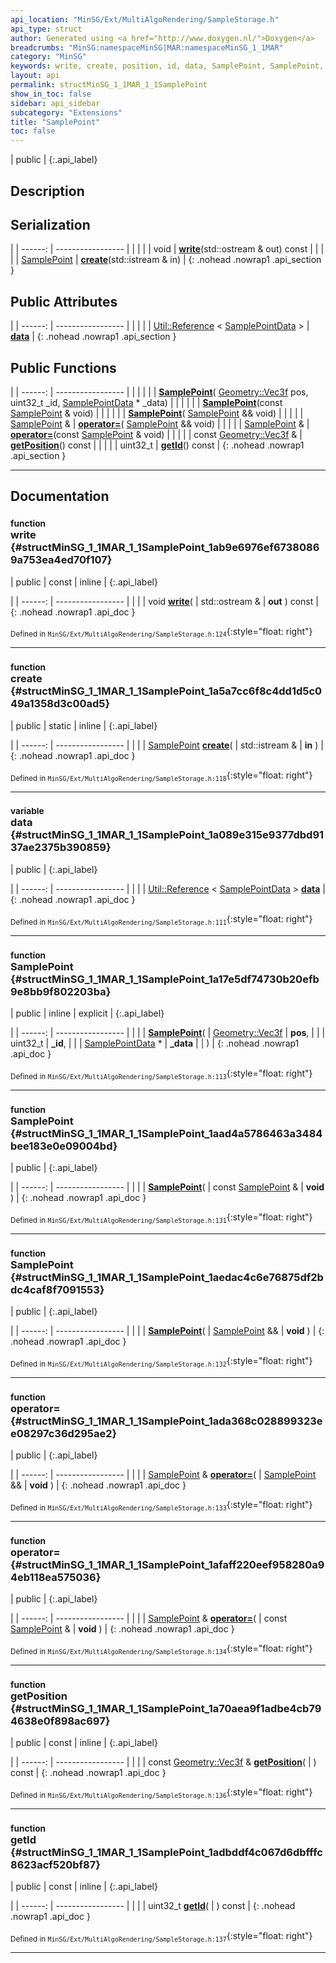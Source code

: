 ```yaml
---
api_location: "MinSG/Ext/MultiAlgoRendering/SampleStorage.h"
api_type: struct
author: Generated using <a href="http://www.doxygen.nl/">Doxygen</a>
breadcrumbs: "MinSG:namespaceMinSG|MAR:namespaceMinSG_1_1MAR"
category: "MinSG"
keywords: write, create, position, id, data, SamplePoint, SamplePoint, SamplePoint, getPosition, getId
layout: api
permalink: structMinSG_1_1MAR_1_1SamplePoint
show_in_toc: false
sidebar: api_sidebar
subcategory: "Extensions"
title: "SamplePoint"
toc: false
---
```


| public |
{:.api_label}

## Description





## Serialization

|
| ------: | ----------------- |
|  | |
| void | **[write](#structMinSG_1_1MAR_1_1SamplePoint_1ab9e6976ef67380869a753ea4ed70f107)**(std::ostream & out) const |
|  | |
| [SamplePoint](structMinSG_1_1MAR_1_1SamplePoint) | **[create](#structMinSG_1_1MAR_1_1SamplePoint_1a5a7cc6f8c4dd1d5c049a1358d3c00ad5)**(std::istream & in) |
{: .nohead .nowrap1 .api_section }


## Public Attributes

|
| ------: | ----------------- |
|  | |
| [Util::Reference](classUtil_1_1Reference) < [SamplePointData](structMinSG_1_1MAR_1_1SamplePointData) > | **[data](#structMinSG_1_1MAR_1_1SamplePoint_1a089e315e9377dbd9137ae2375b390859)**  |
{: .nohead .nowrap1 .api_section }


## Public Functions

|
| ------: | ----------------- |
|  | |
|  | **[SamplePoint](#structMinSG_1_1MAR_1_1SamplePoint_1a17e5df74730b20efb9e8bb9f802203ba)**( [Geometry::Vec3f](namespaceGeometry#namespaceGeometry_1a5b269b6a82917f18e344231ecf8e6566)  pos, uint32_t _id,  [SamplePointData](structMinSG_1_1MAR_1_1SamplePointData) * _data) |
|  | |
|  | **[SamplePoint](#structMinSG_1_1MAR_1_1SamplePoint_1aad4a5786463a3484bee183e0e09004bd)**(const [SamplePoint](structMinSG_1_1MAR_1_1SamplePoint) & void) |
|  | |
|  | **[SamplePoint](#structMinSG_1_1MAR_1_1SamplePoint_1aedac4c6e76875df2bdc4caf8f7091553)**( [SamplePoint](structMinSG_1_1MAR_1_1SamplePoint) && void) |
|  | |
| [SamplePoint](structMinSG_1_1MAR_1_1SamplePoint) & | **[operator=](#structMinSG_1_1MAR_1_1SamplePoint_1ada368c028899323ee08297c36d295ae2)**( [SamplePoint](structMinSG_1_1MAR_1_1SamplePoint) && void) |
|  | |
| [SamplePoint](structMinSG_1_1MAR_1_1SamplePoint) & | **[operator=](#structMinSG_1_1MAR_1_1SamplePoint_1afaff220eef958280a94eb118ea575036)**(const [SamplePoint](structMinSG_1_1MAR_1_1SamplePoint) & void) |
|  | |
| const [Geometry::Vec3f](namespaceGeometry#namespaceGeometry_1a5b269b6a82917f18e344231ecf8e6566) & | **[getPosition](#structMinSG_1_1MAR_1_1SamplePoint_1a70aea9f1adbe4cb794638e0f898ac697)**() const |
|  | |
| uint32_t | **[getId](#structMinSG_1_1MAR_1_1SamplePoint_1adbddf4c067d6dbfffc8623acf520bf87)**() const |
{: .nohead .nowrap1 .api_section }


-------------------------------------------------------------------

## Documentation

### <small>function</small><br/> write {#structMinSG_1_1MAR_1_1SamplePoint_1ab9e6976ef67380869a753ea4ed70f107}

| public | const | inline |
{:.api_label}

|
| ------: | ----------------- |
|  |
| void **[write](#structMinSG_1_1MAR_1_1SamplePoint_1ab9e6976ef67380869a753ea4ed70f107)**( | std::ostream & | **out** ) const |
{: .nohead .nowrap1 .api_doc }





<sub>Defined in `MinSG/Ext/MultiAlgoRendering/SampleStorage.h:124`</sub>{:style="float: right"}

-------------------------------------------------------------------

### <small>function</small><br/> create {#structMinSG_1_1MAR_1_1SamplePoint_1a5a7cc6f8c4dd1d5c049a1358d3c00ad5}

| public | static | inline |
{:.api_label}

|
| ------: | ----------------- |
|  |
| [SamplePoint](structMinSG_1_1MAR_1_1SamplePoint) **[create](#structMinSG_1_1MAR_1_1SamplePoint_1a5a7cc6f8c4dd1d5c049a1358d3c00ad5)**( | std::istream & | **in** ) |
{: .nohead .nowrap1 .api_doc }





<sub>Defined in `MinSG/Ext/MultiAlgoRendering/SampleStorage.h:118`</sub>{:style="float: right"}

-------------------------------------------------------------------

### <small>variable</small><br/> data {#structMinSG_1_1MAR_1_1SamplePoint_1a089e315e9377dbd9137ae2375b390859}

| public |
{:.api_label}

|
| ------: | ----------------- |
|  |
| [Util::Reference](classUtil_1_1Reference) < [SamplePointData](structMinSG_1_1MAR_1_1SamplePointData) > **[data](#structMinSG_1_1MAR_1_1SamplePoint_1a089e315e9377dbd9137ae2375b390859)**  |
{: .nohead .nowrap1 .api_doc }





<sub>Defined in `MinSG/Ext/MultiAlgoRendering/SampleStorage.h:111`</sub>{:style="float: right"}

-------------------------------------------------------------------

### <small>function</small><br/> SamplePoint {#structMinSG_1_1MAR_1_1SamplePoint_1a17e5df74730b20efb9e8bb9f802203ba}

| public | inline | explicit |
{:.api_label}

|
| ------: | ----------------- |
|  |
|  **[SamplePoint](#structMinSG_1_1MAR_1_1SamplePoint_1a17e5df74730b20efb9e8bb9f802203ba)**( |  [Geometry::Vec3f](namespaceGeometry#namespaceGeometry_1a5b269b6a82917f18e344231ecf8e6566)  | **pos**, |
| | uint32_t | **_id**, |
| |  [SamplePointData](structMinSG_1_1MAR_1_1SamplePointData) * | **_data** |
|   ) |
{: .nohead .nowrap1 .api_doc }





<sub>Defined in `MinSG/Ext/MultiAlgoRendering/SampleStorage.h:113`</sub>{:style="float: right"}

-------------------------------------------------------------------

### <small>function</small><br/> SamplePoint {#structMinSG_1_1MAR_1_1SamplePoint_1aad4a5786463a3484bee183e0e09004bd}

| public |
{:.api_label}

|
| ------: | ----------------- |
|  |
|  **[SamplePoint](#structMinSG_1_1MAR_1_1SamplePoint_1aad4a5786463a3484bee183e0e09004bd)**( | const [SamplePoint](structMinSG_1_1MAR_1_1SamplePoint) & | **void** ) |
{: .nohead .nowrap1 .api_doc }





<sub>Defined in `MinSG/Ext/MultiAlgoRendering/SampleStorage.h:131`</sub>{:style="float: right"}

-------------------------------------------------------------------

### <small>function</small><br/> SamplePoint {#structMinSG_1_1MAR_1_1SamplePoint_1aedac4c6e76875df2bdc4caf8f7091553}

| public |
{:.api_label}

|
| ------: | ----------------- |
|  |
|  **[SamplePoint](#structMinSG_1_1MAR_1_1SamplePoint_1aedac4c6e76875df2bdc4caf8f7091553)**( |  [SamplePoint](structMinSG_1_1MAR_1_1SamplePoint) && | **void** ) |
{: .nohead .nowrap1 .api_doc }





<sub>Defined in `MinSG/Ext/MultiAlgoRendering/SampleStorage.h:132`</sub>{:style="float: right"}

-------------------------------------------------------------------

### <small>function</small><br/> operator= {#structMinSG_1_1MAR_1_1SamplePoint_1ada368c028899323ee08297c36d295ae2}

| public |
{:.api_label}

|
| ------: | ----------------- |
|  |
| [SamplePoint](structMinSG_1_1MAR_1_1SamplePoint) & **[operator=](#structMinSG_1_1MAR_1_1SamplePoint_1ada368c028899323ee08297c36d295ae2)**( |  [SamplePoint](structMinSG_1_1MAR_1_1SamplePoint) && | **void** ) |
{: .nohead .nowrap1 .api_doc }





<sub>Defined in `MinSG/Ext/MultiAlgoRendering/SampleStorage.h:133`</sub>{:style="float: right"}

-------------------------------------------------------------------

### <small>function</small><br/> operator= {#structMinSG_1_1MAR_1_1SamplePoint_1afaff220eef958280a94eb118ea575036}

| public |
{:.api_label}

|
| ------: | ----------------- |
|  |
| [SamplePoint](structMinSG_1_1MAR_1_1SamplePoint) & **[operator=](#structMinSG_1_1MAR_1_1SamplePoint_1afaff220eef958280a94eb118ea575036)**( | const [SamplePoint](structMinSG_1_1MAR_1_1SamplePoint) & | **void** ) |
{: .nohead .nowrap1 .api_doc }





<sub>Defined in `MinSG/Ext/MultiAlgoRendering/SampleStorage.h:134`</sub>{:style="float: right"}

-------------------------------------------------------------------

### <small>function</small><br/> getPosition {#structMinSG_1_1MAR_1_1SamplePoint_1a70aea9f1adbe4cb794638e0f898ac697}

| public | const | inline |
{:.api_label}

|
| ------: | ----------------- |
|  |
| const [Geometry::Vec3f](namespaceGeometry#namespaceGeometry_1a5b269b6a82917f18e344231ecf8e6566) & **[getPosition](#structMinSG_1_1MAR_1_1SamplePoint_1a70aea9f1adbe4cb794638e0f898ac697)**( |  ) const |
{: .nohead .nowrap1 .api_doc }





<sub>Defined in `MinSG/Ext/MultiAlgoRendering/SampleStorage.h:136`</sub>{:style="float: right"}

-------------------------------------------------------------------

### <small>function</small><br/> getId {#structMinSG_1_1MAR_1_1SamplePoint_1adbddf4c067d6dbfffc8623acf520bf87}

| public | const | inline |
{:.api_label}

|
| ------: | ----------------- |
|  |
| uint32_t **[getId](#structMinSG_1_1MAR_1_1SamplePoint_1adbddf4c067d6dbfffc8623acf520bf87)**( |  ) const |
{: .nohead .nowrap1 .api_doc }





<sub>Defined in `MinSG/Ext/MultiAlgoRendering/SampleStorage.h:137`</sub>{:style="float: right"}

-------------------------------------------------------------------


